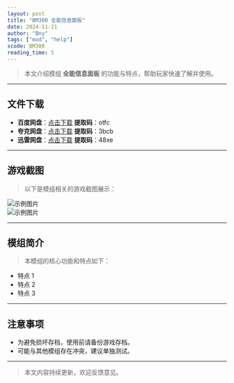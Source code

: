 ```yaml
---
layout: post
title: "BM300 全能信息面板"
date: 2024-11-21
author: "Bny"
tags: ["mod", "help"]
scode: BM300
reading_time: 5
---
```


> 本文介绍模组 **全能信息面板** 的功能与特点，帮助玩家快速了解并使用。

---





## 文件下载
- **百度网盘**：[点击下载](https://pan.baidu.com/s/1ClIqzPNzKRm28ELa8TYCdg?pwd=otfc)  **提取码**：otfc  
- **夸克网盘**：[点击下载](https://pan.quark.cn/s/7a3f294810e1?pwd=3bcb)  **提取码**：3bcb  
- **迅雷网盘**：[点击下载](https://pan.xunlei.com/s/VOCCbSvPXdAt6kK_zGb_uK44A1?pwd=48xe)  **提取码**：48xe  

---

## 游戏截图
> 以下是模组相关的游戏截图展示：

![示例图片](https://example.com/screenshot1.jpg)  
![示例图片](https://example.com/screenshot2.jpg)

---

## 模组简介
> 本模组的核心功能和特点如下：
- 特点 1
- 特点 2
- 特点 3

---

## 注意事项
- 为避免损坏存档，使用前请备份游戏存档。
- 可能与其他模组存在冲突，建议单独测试。

---

> 本文内容持续更新，欢迎反馈意见。
